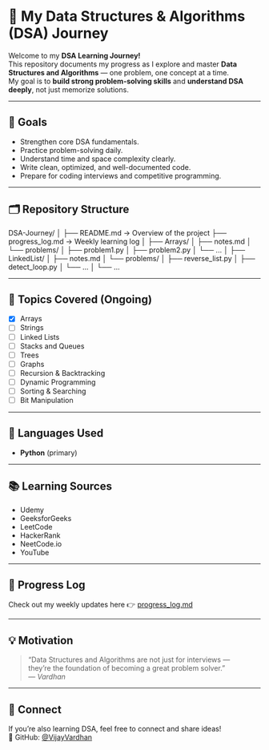 # 🧠 My Data Structures & Algorithms (DSA) Journey

Welcome to my **DSA Learning Journey!**  
This repository documents my progress as I explore and master **Data Structures and Algorithms** — one problem, one concept at a time.  
My goal is to **build strong problem-solving skills** and **understand DSA deeply**, not just memorize solutions.

---

## 🚀 Goals
- Strengthen core DSA fundamentals.
- Practice problem-solving daily.
- Understand time and space complexity clearly.
- Write clean, optimized, and well-documented code.
- Prepare for coding interviews and competitive programming.

---

## 🗂️ Repository Structure
DSA-Journey/
│
├── README.md               → Overview of the project
├── progress_log.md         → Weekly learning log
│
├── Arrays/
│   ├── notes.md
│   └── problems/
│       ├── problem1.py
│       ├── problem2.py
│       └── ...
│
├── LinkedList/
│   ├── notes.md
│   └── problems/
│       ├── reverse_list.py
│       ├── detect_loop.py
│       └── ...
│
└── ...



---

## 🧩 Topics Covered (Ongoing)
- [x] Arrays
- [ ] Strings
- [ ] Linked Lists
- [ ] Stacks and Queues
- [ ] Trees
- [ ] Graphs
- [ ] Recursion & Backtracking
- [ ] Dynamic Programming
- [ ] Sorting & Searching
- [ ] Bit Manipulation

---

## 🧰 Languages Used
- **Python** (primary)
---

## 📚 Learning Sources
- Udemy
- GeeksforGeeks
- LeetCode
- HackerRank
- NeetCode.io
- YouTube 
  

---

## 🧾 Progress Log
Check out my weekly updates here 👉 [progress_log.md](./progress_log.md)

---

## 💡 Motivation
> “Data Structures and Algorithms are not just for interviews —  
> they’re the foundation of becoming a great problem solver.”  
> — *Vardhan*

---

## 🤝 Connect
If you’re also learning DSA, feel free to connect and share ideas!  
📩 GitHub: [@VijayVardhan](https://github.com/VijayVardhan)
